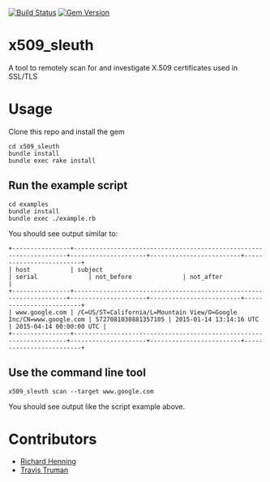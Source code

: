 [![Build Status](https://travis-ci.org/rhenning/x509_sleuth.svg?branch=master)](https://travis-ci.org/rhenning/x509_sleuth)
[![Gem Version](https://badge.fury.io/rb/x509_sleuth.svg)](https://badge.fury.io/rb/x509_sleuth)

# x509_sleuth

A tool to remotely scan for and investigate X.509 certificates used in SSL/TLS

# Usage

Clone this repo and install the gem
```
cd x509_sleuth
bundle install
bundle exec rake install
```

## Run the example script

```
cd examples
bundle install
bundle exec ./example.rb
```
You should see output similar to:

```
+----------------+--------------------------------------------------------------------+---------------------+-------------------------+-------------------------+
| host           | subject                                                            | serial              | not_before              | not_after               |
+----------------+--------------------------------------------------------------------+---------------------+-------------------------+-------------------------+
| www.google.com | /C=US/ST=California/L=Mountain View/O=Google Inc/CN=www.google.com | 5727081030881357105 | 2015-01-14 13:14:16 UTC | 2015-04-14 00:00:00 UTC |
+----------------+--------------------------------------------------------------------+---------------------+-------------------------+-------------------------+
```

## Use the command line tool

```
x509_sleuth scan --target www.google.com
```

You should see output like the script example above.

# Contributors

* [Richard Henning](https://github.com/rhenning)
* [Travis Truman](https://github.com/trumant)
